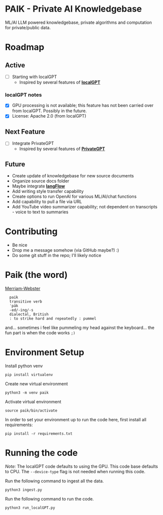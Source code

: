 <!-- markdownlint front_matter_title="" -->

# PAIK - Private AI Knowledgebase

ML/AI LLM powered knowledgebase, private algorithms and computation for private/public data.

# Roadmap

## Active

- [ ] Starting with localGPT
  - Inspired by several features of [**localGPT**](<https://github.com/PromtEngineer/localGPT>)

### localGPT notes

- [X] GPU processing is not available; this feature has not been carried over from localGPT. Possibly in the future.
- [X] License: Apache 2.0 (from localGPT)

## Next Feature

- [ ] Integrate PrivateGPT
  - Inspired by several features of [**PrivateGPT**](<https://github.com/imartinez/privateGPT>)

## Future

- Create update of knowledgebase for new source documents
- Organize source docs folder
- Maybe integrate [**langFlow**](<https://github.com/logspace-ai/langflow>)
- Add writing style transfer capability
- Create options to run OpenAI for various ML/AI/chat functions
- Add capability to pull a file via URL
- Add YouTube video summarizer capability; not dependent on transcripts - voice to text to summaries

# Contributing

- Be nice
- Drop me a message somehow (via GitHub maybe?) :)
- Do some git stuff in the repo; I'll likely notice

# Paik (the word)

[Merriam-Webster](<https://www.merriam-webster.com/dictionary/paik>)

  ```text
    paik
    transitive verb
    ˈpāk
    -ed/-ing/-s
    dialectal, British
    : to strike hard and repeatedly : pummel
  ```

and... sometimes i feel like pummeling my head against the keyboard... the fun part is when the code works ```;)```

# Environment Setup

Install python venv

  ```shell
  pip install virtualenv
  ```

Create new virtual environment

  ```shell
  python3 -m venv paik
  ```

Activate virtual environment

  ```shell
  source paik/bin/activate
  ```

In order to set your environment up to run the code here, first install all requirements:

  ```shell
  pip install -r requirements.txt
  ```

# Running the code

*Note:* The localGPT code defaults to using the GPU. This code base defaults to CPU. The `--device-type` flag is not needed when running this code. 

Run the following command to ingest all the data.

  ```shell
  python3 ingest.py
  ```

Run the following command to run the code.
  
  ```shell
  python3 run_localGPT.py
  ```
